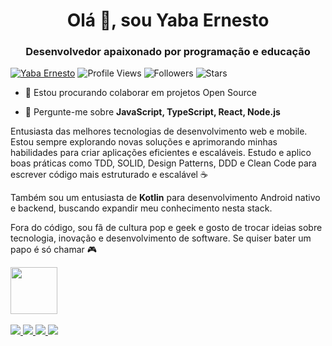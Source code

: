 <h1 align="center">Olá 👋, sou Yaba Ernesto</h1>
<h3 align="center">Desenvolvedor apaixonado por programação e educação</h3>

[![Yaba Ernesto](https://img.shields.io/badge/Yaba-Ernesto-<COLOR>.svg)](https://shields.io/)
![Profile Views](https://komarev.com/ghpvc/?username=yabaernesto&color=yellow)
![Followers](https://img.shields.io/github/followers/yabaernesto) 
![Stars](https://img.shields.io/github/stars/yabaernesto?label=Profile%20Stars&logo=Profile%20stars&logoColor=g) 

- 👯 Estou procurando colaborar em projetos Open Source

- 💬 Pergunte-me sobre **JavaScript, TypeScript, React, Node.js**


<p>Entusiasta das melhores tecnologias de desenvolvimento web e mobile. Estou sempre explorando novas soluções e aprimorando minhas habilidades para criar aplicações eficientes e escaláveis. Estudo e aplico boas práticas como TDD, SOLID, Design Patterns, DDD e Clean Code para escrever código mais estruturado e escalável ☕ </p>

<p>Também sou um entusiasta de <strong>Kotlin</strong> para desenvolvimento Android nativo e backend, buscando expandir meu conhecimento nesta stack.</p>
<p>Fora do código, sou fã de cultura pop e geek e gosto de trocar ideias sobre tecnologia, inovação e desenvolvimento de software. Se quiser bater um papo é só chamar 🎮</p>

<img src="https://github.com/lassiecoder/lassiecoder/assets/17312616/cff18550-c17d-43ff-a3c0-4cee7dc8de01" width="75">&nbsp;

<div>
  <a href="mailto:yabaernesto@gmail.com">
    <img src="https://img.shields.io/badge/-Gmail-%23333?style=for-the-badge&logo=gmail&logoColor=white" target="_blank">
  </a>
  <a href="https://www.linkedin.com/in/yabaernesto/" target="_blank">
    <img src="https://img.shields.io/badge/-LinkedIn-%230077B5?style=for-the-badge&logo=linkedin&logoColor=white" target="_blank">
  </a> 
 	<a href="https://www.twitch.tv/yabaernesto" target="_blank">
    <img src="https://img.shields.io/badge/Twitch-9146FF?style=for-the-badge&logo=twitch&logoColor=white" target="_blank">
  </a>
  <a href="https://www.instagram.com/yaba.ernesto/" target="_blank">
    <img src="https://img.shields.io/badge/-Instagram-%23E4405F?style=for-the-badge&logo=instagram&logoColor=white">
  </a>
</div>

<!--
**yabaernesto/yabaernesto** is a ✨ _special_ ✨ repository because its `README.md` (this file) appears on your GitHub profile.

Here are some ideas to get you started:

- 🔭 I’m currently working on ...
- 🌱 I’m currently learning ...
- 👯 I’m looking to collaborate on ...
- 🤔 I’m looking for help with ...
- 💬 Ask me about ...
- 📫 How to reach me: ...
- 😄 Pronouns: ...
- ⚡ Fun fact: ...
-->
